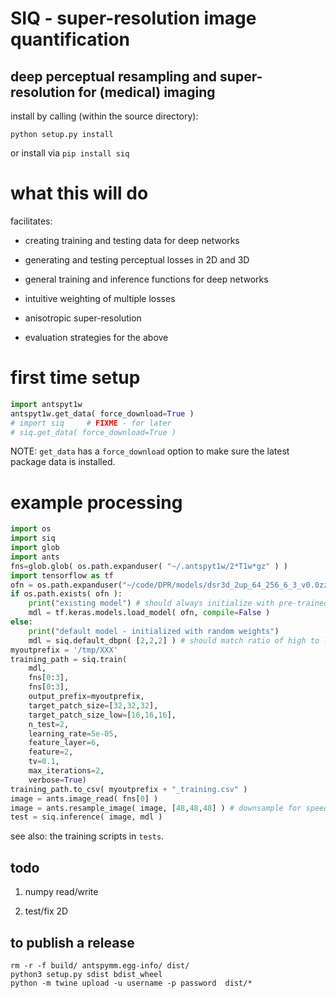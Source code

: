 # SIQ - super-resolution image quantification

## deep perceptual resampling and super-resolution for (medical) imaging

install by calling (within the source directory):

```
python setup.py install
```

or install via `pip install siq`

# what this will do

facilitates:

* creating training and testing data for deep networks

* generating and testing perceptual losses in 2D and 3D

* general training and inference functions for deep networks

* intuitive weighting of multiple losses

* anisotropic super-resolution

* evaluation strategies for the above

# first time setup

```python
import antspyt1w
antspyt1w.get_data( force_download=True )
# import siq     # FIXME - for later
# siq.get_data( force_download=True )
```

NOTE: `get_data` has a `force_download` option to make sure the latest
package data is installed.

# example processing

```python
import os
import siq
import glob
import ants
fns=glob.glob( os.path.expanduser( "~/.antspyt1w/2*T1w*gz" ) )
import tensorflow as tf
ofn = os.path.expanduser("~/code/DPR/models/dsr3d_2up_64_256_6_3_v0.0zzz.h5")
if os.path.exists( ofn ):
    print("existing model") # should always initialize with pre-trained model
    mdl = tf.keras.models.load_model( ofn, compile=False )
else:
    print("default model - initialized with random weights")
    mdl = siq.default_dbpn( [2,2,2] ) # should match ratio of high to low size patches
myoutprefix = '/tmp/XXX'
training_path = siq.train(
    mdl, 
    fns[0:3], 
    fns[0:3], 
    output_prefix=myoutprefix,
    target_patch_size=[32,32,32],
    target_patch_size_low=[16,16,16],
    n_test=2, 
    learning_rate=5e-05, 
    feature_layer=6, 
    feature=2, 
    tv=0.1,
    max_iterations=2, 
    verbose=True)
training_path.to_csv( myoutprefix + "_training.csv" )
image = ants.image_read( fns[0] )
image = ants.resample_image( image, [48,48,48] ) # downsample for speed in testing
test = siq.inference( image, mdl )
```

see also: the training scripts in `tests`.

## todo

1. numpy read/write

2. test/fix 2D

## to publish a release

```
rm -r -f build/ antspymm.egg-info/ dist/
python3 setup.py sdist bdist_wheel
python -m twine upload -u username -p password  dist/*
```
